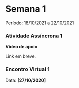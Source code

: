 # Semana 1

Período: 18/10/2021 a 22/10/2021

### Atividade Assíncrona 1

**Vídeo de apoio**

Link em breve.

### Encontro Virtual 1

Data: **[27/10/2020]**